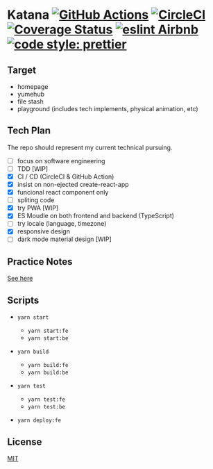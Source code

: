 # Katana [![GitHub Actions](https://github.com/samuraime/katana/workflows/Main%20workflow/badge.svg)](https://github.com/samuraime/katana/actions) [![CircleCI](https://circleci.com/gh/samuraime/katana.svg?style=shield)](https://circleci.com/gh/samuraime/katana) [![Coverage Status](https://coveralls.io/repos/github/samuraime/katana/badge.svg?branch=master)](https://coveralls.io/github/samuraime/katana?branch=master) [![eslint Airbnb](https://badgen.net/badge/eslint/Airbnb/ff5a5f?icon=airbnb)](https://github.com/airbnb/javascript) [![code style: prettier](https://img.shields.io/badge/code_style-prettier-ff69b4.svg)](https://github.com/prettier/prettier)

## Target

  - homepage
  - yumehub
  - file stash
  - playground (includes tech implements, physical animation, etc)

## Tech Plan
  
  The repo should represent my current technical pursuing.

  - [ ] focus on software engineering
  - [ ] TDD [WIP]
  - [x] CI / CD (CircleCI & GitHub Action)
  - [x] insist on non-ejected create-react-app
  - [x] funcional react component only
  - [ ] spliting code
  - [x] try PWA [WIP]
  - [x] ES Moudle on both frontend and backend (TypeScript)
  - [ ] try locale (language, timezone)
  - [x] responsive design
  - [ ] dark mode material design [WIP]

## Practice Notes

  [See here](./NOTES.md)

## Scripts

- `yarn start`

  - `yarn start:fe`
  - `yarn start:be`

- `yarn build`

  - `yarn build:fe`
  - `yarn build:be`

- `yarn test`

  - `yarn test:fe`
  - `yarn test:be`

- `yarn deploy:fe`

## License

[MIT](./LICENSE)
